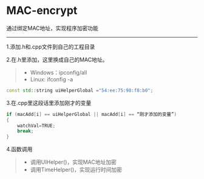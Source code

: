 # MAC-encrypt
通过绑定MAC地址，实现程序加密功能

---

1.添加.h和.cpp文件到自己的工程目录


2.在.h里添加，这里换成自己的MAC地址。
>* Windows：ipconfig/all
>* Linux:   ifconfig -a

```c++
const std::string uiHelperGlobal ="54:ee:75:98:f8:b0";
```
 3.在.cpp里这段话里添加刚才的变量
```c++
if (macAdd[i] == uiHelperGlobal || macAdd[i] == “刚才添加的变量”)
{
	watchVal=TRUE;
	break;
}
```
4.函数调用
>* 调用UIHelper()，实现MAC地址加密
>* 调用TimeHelper()，实现运行时间加密
